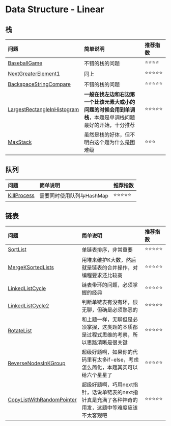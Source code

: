 # Data Structure - Linear

## 栈

| 问题 | 简单说明 | 推荐指数 |
|:--------|:------------|:---------------|
| [BaseballGame](https://www.lintcode.com/problem/baseball-game/description) | 不错的栈的问题 | ⭐️️️⭐️️⭐️️️⭐️️️️ |
| [NextGreaterElement1](https://www.lintcode.com/problem/next-greater-element-i/description) | 同上 | ⭐️️️⭐️️⭐️️⭐️️️⭐️️️️ |
| [BackspaceStringCompare](https://www.lintcode.com/problem/backspace-string-compare/description) | 不错的栈的问题 | ⭐️️️⭐️️⭐️️⭐️️️⭐️️️️ |
| [LargestRectangleInHistogram](https://www.lintcode.com/problem/largest-rectangle-in-histogram/description) | **一般在找左边和右边第一个比该元素大或小的问题的时候会用到单调栈**，本题是单调栈问题最好的开始，十分推荐 | ⭐️️️⭐️️⭐️️⭐️️️⭐️️️️ |
| [MaxStack](https://www.lintcode.com/problem/max-stack/description) | 虽然是栈的好体，但不明白这个题为什么是困难级 | ⭐️️️⭐️️⭐ |

## 队列

| 问题 | 简单说明 | 推荐指数 |
|:--------|:------------|:---------------|
| [KillProcess](https://www.lintcode.com/problem/kill-process/description) | 需要同时使用队列与HashMap | ⭐️️️⭐️️⭐️️⭐️️️⭐️️️️ |

## 链表

| 问题 | 简单说明 | 推荐指数 |
|:--------|:------------|:---------------|
| [SortList](https://www.lintcode.com/problem/sort-list/description) | 单链表排序，非常重要 | ⭐️️️⭐️️⭐️️⭐️️️⭐️️️️ |
| [MergeKSortedLists](https://www.lintcode.com/problem/merge-k-sorted-lists/description) | 用堆来维护K大数，然后就是链表的合并操作，对编程要求还比较高 |  ⭐️️️⭐️️⭐️️️⭐️⭐️ |
| [LinkedListCycle](https://www.lintcode.com/problem/linked-list-cycle/description) | 链表带环的问题，必须掌握的经典 | ⭐️️️⭐️️⭐️️️⭐️⭐️ |
| [LinkedListCycle2](https://www.lintcode.com/problem/linked-list-cycle-ii/description) | 判断单链表有没有环，很无聊，但确是必须熟悉的 |  ⭐️️️⭐️️⭐️️️⭐️⭐️ |
| [RotateList](https://www.lintcode.com/problem/rotate-list/description) | 和上题一样，无聊但是必须掌握，这类题的本质都是过程式思维的考察，所以思路清晰是很关键 | ⭐️️️⭐️️⭐️️️⭐️⭐️ |
| [ReverseNodesInKGroup](https://www.lintcode.com/problem/reverse-nodes-in-k-group/description) | 超级好题啊，如果你的代码里有太多if-else，考虑怎么简化，本题其实可以给六个星星了 | ⭐️️️⭐️️⭐️️️⭐️⭐️ |
| [CopyListWithRandomPointer](https://www.lintcode.com/problem/copy-list-with-random-pointer/description) | 超级好题啊，巧用next指针，话说单链表的next指针真是充满了各种神奇的用发，这题中等难度应该不太客观吧 | ⭐️️️⭐️️⭐️️️⭐️⭐️ |
